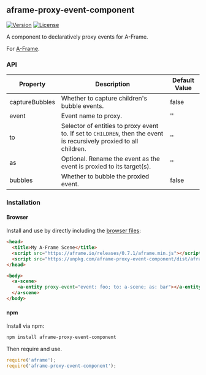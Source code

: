 ## aframe-proxy-event-component

[![Version](http://img.shields.io/npm/v/aframe-proxy-event-component.svg?style=flat-square)](https://npmjs.org/package/aframe-proxy-event-component)
[![License](http://img.shields.io/npm/l/aframe-proxy-event-component.svg?style=flat-square)](https://npmjs.org/package/aframe-proxy-event-component)

A component to declaratively proxy events for A-Frame.

For [A-Frame](https://aframe.io).

### API

| Property       | Description                                                                                                          | Default Value |
| --------       | -----------                                                                                                          | ------------- |
| captureBubbles | Whether to capture children's bubble events.                                                                         | false         |
| event          | Event name to proxy.                                                                                                 | ''            |
| to             | Selector of entities to proxy event to. If set to `CHILDREN`, then the event is recursively proxied to all children. | ''            |
| as             | Optional. Rename the event as the event is proxied to its target(s).                                                 | ''            |
| bubbles        | Whether to bubble the proxied event.                                                                                 | false         |

### Installation

#### Browser

Install and use by directly including the [browser files](dist):

```html
<head>
  <title>My A-Frame Scene</title>
  <script src="https://aframe.io/releases/0.7.1/aframe.min.js"></script>
  <script src="https://unpkg.com/aframe-proxy-event-component/dist/aframe-proxy-event-component.min.js"></script>
</head>

<body>
  <a-scene>
    <a-entity proxy-event="event: foo; to: a-scene; as: bar"></a-entity>
  </a-scene>
</body>
```

#### npm

Install via npm:

```bash
npm install aframe-proxy-event-component
```

Then require and use.

```js
require('aframe');
require('aframe-proxy-event-component');
```
